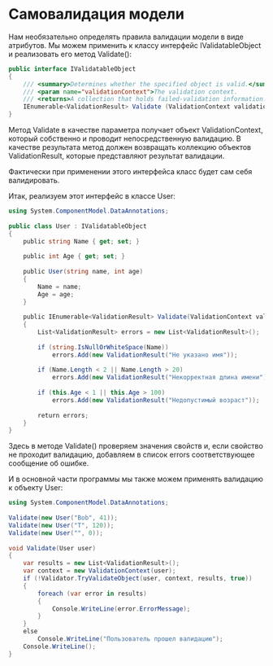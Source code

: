 # Самовалидация модели
Нам необязательно определять правила валидации модели в виде атрибутов. Мы можем применить к классу интерфейс IValidatableObject и реализовать его метод Validate():

```C#
public interface IValidatableObject
{
    /// <summary>Determines whether the specified object is valid.</summary>
    /// <param name="validationContext">The validation context.
    /// <returns>A collection that holds failed-validation information.</returns>
    IEnumerable<ValidationResult> Validate (ValidationContext validationContext);
}
```
Метод Validate в качестве параметра получает объект ValidationContext, который собственно и проводит непосредственную валидацию. В качестве результата метод должен возвращать коллекцию объектов ValidationResult, которые представляют результат валидации.

Фактически при применении этого интерфейса класс будет сам себя валидировать.

Итак, реализуем этот интерфейс в классе User:

```C#
using System.ComponentModel.DataAnnotations;
 
public class User : IValidatableObject
{
    public string Name { get; set; }
 
    public int Age { get; set; }
 
    public User(string name, int age)
    {
        Name = name;
        Age = age;
    }
 
    public IEnumerable<ValidationResult> Validate(ValidationContext validationContext)
    {
        List<ValidationResult> errors = new List<ValidationResult>();
 
        if (string.IsNullOrWhiteSpace(Name))
            errors.Add(new ValidationResult("Не указано имя"));
 
        if (Name.Length < 2 || Name.Length > 20)
            errors.Add(new ValidationResult("Некорректная длина имени"));
 
        if (this.Age < 1 || this.Age > 100)
            errors.Add(new ValidationResult("Недопустимый возраст"));
 
        return errors;
    }
}
```
Здесь в методе Validate() проверяем значения свойств и, если свойство не проходит валидацию, добавляем в список errors соответствующее сообщение об ошибке.

И в основной части программы мы также можем применять валидацию к объекту User:

```C#
using System.ComponentModel.DataAnnotations;
 
Validate(new User("Bob", 41));
Validate(new User("T", 120));
Validate(new User("", 0));
 
void Validate(User user)
{
    var results = new List<ValidationResult>();
    var context = new ValidationContext(user);
    if (!Validator.TryValidateObject(user, context, results, true))
    {
        foreach (var error in results)
        {
            Console.WriteLine(error.ErrorMessage);
        }
    }
    else
        Console.WriteLine("Пользователь прошел валидацию");
    Console.WriteLine();
}
```
